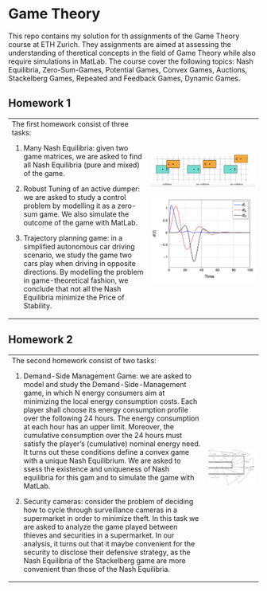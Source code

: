 # Game Theory

This repo contains my solution for th assignments of the Game Theory course at ETH Zurich. They assignments are aimed at assessing the understanding of theretical concepts in the field of Game Theory while also require simulations in MatLab. The course cover the following topics: Nash Equilibria, Zero-Sum-Games, Potential Games, Convex Games, Auctions, Stackelberg Games, Repeated and Feedback Games, Dynamic Games.


## Homework 1
<table>
  <tr>
    <td>
      The first homework consist of three tasks:
      
 1) Many Nash Equilibria: given two game matrices, we are asked to find all Nash Equilibria (pure and mixed) of the game.
      
 2) Robust Tuning of an active dumper: we are asked to study a control problem by modelling it as a zero-sum game. We also simulate the outcome of the game with MatLab.
      
 3) Trajectory planning game: in a simplified autonomous car driving scenario, we study the game two cars play when driving in opposite directions. By modelling the problem in game-theoretical fashion, we conclude that not all the Nash Equilibria minimize the Price of Stability.
    </td>
    <td>
      <img src="Images/image3.png" alt="Image" width="100%"> &nbsp;&nbsp;&nbsp;&nbsp;&nbsp;&nbsp;&nbsp;&nbsp; <img src="Images/image4.png" alt="Image" width="100%">
    </td>
  </tr>
</table>


## Homework 2
<table>
  <tr>
    <td>
      The second homework consist of two tasks:
      
 1) Demand-Side Management Game: we are asked to model and study the Demand-Side-Management game, in which N energy consumers aim at minimizing the local energy consumption costs. Each player shall choose its energy consumption profile over the following 24 hours. The energy consumption at each hour has an upper limit. Moreover, the cumulative consumption over the 24 hours must satisfy the player’s (cumulative) nominal energy need. It turns out these conditions define a convex game with a unique Nash Equilibrium. We are asked to ssess the existence and uniqueness of Nash equilibria for this gam and to simulate the game with MatLab.
      
 2) Security cameras: consider the problem of deciding how to cycle through surveillance cameras in a supermarket in order to minimize theft. In this task we are asked to analyze the game played between thieves and securities in a supermarket. In our analysis, it turns out that it maybe convenient for the security to disclose their defensive strategy, as the Nash Equilibria of the Stackelberg game are more convenient than those of the Nash Equilibria.
    </td>
    <td>
      <img src="Images/image2.png" alt="Image" width="1500"> 
    </td>
  </tr>
</table>
